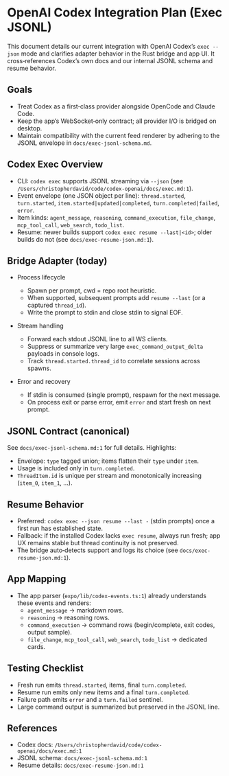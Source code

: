 # OpenAI Codex Integration Plan (Exec JSONL)

This document details our current integration with OpenAI Codex’s `exec --json` mode and clarifies adapter behavior in the Rust bridge and app UI. It cross‑references Codex’s own docs and our internal JSONL schema and resume behavior.

## Goals

- Treat Codex as a first‑class provider alongside OpenCode and Claude Code.
- Keep the app’s WebSocket‑only contract; all provider I/O is bridged on desktop.
- Maintain compatibility with the current feed renderer by adhering to the JSONL envelope in `docs/exec-jsonl-schema.md`.

## Codex Exec Overview

- CLI: `codex exec` supports JSONL streaming via `--json` (see `/Users/christopherdavid/code/codex-openai/docs/exec.md:1`).
- Event envelope (one JSON object per line): `thread.started`, `turn.started`, `item.started|updated|completed`, `turn.completed|failed`, `error`.
- Item kinds: `agent_message`, `reasoning`, `command_execution`, `file_change`, `mcp_tool_call`, `web_search`, `todo_list`.
- Resume: newer builds support `codex exec resume --last|<id>`; older builds do not (see `docs/exec-resume-json.md:1`).

## Bridge Adapter (today)

- Process lifecycle
  - Spawn per prompt, cwd = repo root heuristic.
  - When supported, subsequent prompts add `resume --last` (or a captured `thread_id`).
  - Write the prompt to stdin and close stdin to signal EOF.

- Stream handling
  - Forward each stdout JSONL line to all WS clients.
  - Suppress or summarize very large `exec_command_output_delta` payloads in console logs.
  - Track `thread.started.thread_id` to correlate sessions across spawns.

- Error and recovery
  - If stdin is consumed (single prompt), respawn for the next message.
  - On process exit or parse error, emit `error` and start fresh on next prompt.

## JSONL Contract (canonical)

See `docs/exec-jsonl-schema.md:1` for full details. Highlights:
- Envelope: `type` tagged union; items flatten their `type` under `item`.
- Usage is included only in `turn.completed`.
- `ThreadItem.id` is unique per stream and monotonically increasing (`item_0`, `item_1`, ...).

## Resume Behavior

- Preferred: `codex exec --json resume --last -` (stdin prompts) once a first run has established state.
- Fallback: if the installed Codex lacks `exec resume`, always run fresh; app UX remains stable but thread continuity is not preserved.
- The bridge auto‑detects support and logs its choice (see `docs/exec-resume-json.md:1`).

## App Mapping

- The app parser (`expo/lib/codex-events.ts:1`) already understands these events and renders:
  - `agent_message` → markdown rows.
  - `reasoning` → reasoning rows.
  - `command_execution` → command rows (begin/complete, exit codes, output sample).
  - `file_change`, `mcp_tool_call`, `web_search`, `todo_list` → dedicated cards.

## Testing Checklist

- Fresh run emits `thread.started`, items, final `turn.completed`.
- Resume run emits only new items and a final `turn.completed`.
- Failure path emits `error` and a `turn.failed` sentinel.
- Large command output is summarized but preserved in the JSONL line.

## References

- Codex docs: `/Users/christopherdavid/code/codex-openai/docs/exec.md:1`
- JSONL schema: `docs/exec-jsonl-schema.md:1`
- Resume details: `docs/exec-resume-json.md:1`

